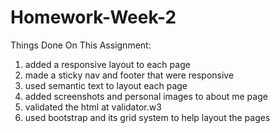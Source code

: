# Homework-Week-2

Things Done On This Assignment:

1. added a responsive layout to each page
2. made a sticky nav and footer that were responsive
3. used semantic text to layout each page
4. added screenshots and personal images to about me page
5. validated the html at validator.w3
6. used bootstrap and its grid system to help layout the pages



